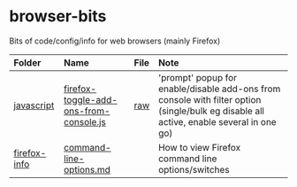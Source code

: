 # browser-bits
Bits of code/config/info for web browsers (mainly Firefox)

| Folder | Name | File | Note |
| :----- | :--- | :--- | :--- |
| [javascript](https://github.com/icpantsparti/browser-bits/tree/main/javascript) | [firefox-toggle-add-ons-from-console.js](https://github.com/icpantsparti/browser-bits/blob/main/javascript/firefox-toggle-add-ons-from-console.js) | [raw](https://raw.githubusercontent.com/icpantsparti/browser-bits/main/javascript/firefox-toggle-add-ons-from-console.js) | 'prompt' popup for enable/disable add-ons from console with filter option (single/bulk eg disable all active, enable several in one go) |
| [firefox-info](https://github.com/icpantsparti/browser-bits/tree/main/firefox-info) | [command-line-options.md](https://github.com/icpantsparti/browser-bits/blob/main/firefox-info/command-line-options.md) | | How to view Firefox command line options/switches |
